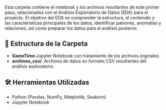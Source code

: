 Esta carpeta contiene el notebook y los archivos resultantes de este primer paso, relacionados con el Análisis Exploratorio de Datos (EDA) para el proyecto. El objetivo del EDA es comprender la estructura, el contenido y las características principales de los datos, identificar patrones, anomalías y relaciones, así como preparar los datos para el análisis posterior.

## 📂 Estructura de la Carpeta

- **GameTime**:Jupyter Notebook con tratamiento de los archivos orginales.
- **archivos_csv/**: Archivos de datos en formato CSV resultantes del análisis exploratorio.

## 🛠️ Herramientas Utilizadas

- Python (Pandas, NumPy, Matplotlib, Seaborn)
- Jupyter Notebook
